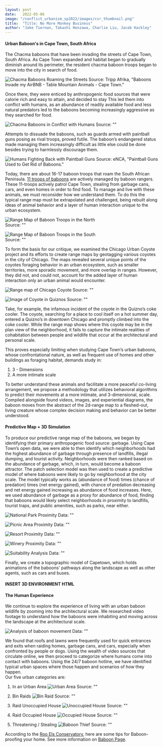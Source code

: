 ```yaml
---
layout: post
date:   2022-05-06
image: "/conflict_urbanism_sp2022/images/csr_thumbnail.png"
title:  "Title: No More Monkey Business"
author: "Jake Tiernan, Takashi Honzawa, Charlie Liu, Jacob Kackley"
---
```

####  Urban Baboon's in Cape Town, South Africa  

The Chacma baboons that have been invading the streets of Cape Town, South Africa. As Cape Town expanded and habitat began to gradually diminish around its perimeter, the resident chacma baboon troops began to move into the city in search of food.  

![Chacma Baboons Roaming the Streets](/conflict_urbanism_sp2022/images/BABOON_STREETS.gif)
Source: Tripp Afrika, "Baboons Invade my AirBNB - Table Mountain Animals - Cape Town."  

Once there, they were enticed by anthropogenic food sources that were calorie rich and easy to attain, and decided to stay This led them into conflict with humans, as an abundance of readily available food and less natural predators led to the baboons becoming increasingly aggressive as they searched for food.  

![Chacma Baboons in Conflict with Humans](/conflict_urbanism_sp2022/images/BABOON_CONFLICT.gif)
Source: ""

Attempts to dissuade the baboons, such as guards armed with paintball guns posing as rival troops, proved futile. The baboon’s endangered status made managing them increasingly difficult as little else could be done besides trying to harmlessly discourage them.  

![Humans Fighting Back with Paintball Guns](/conflict_urbanism_sp2022/images/BABOON_PAINTBALL.gif)
Source: eNCA, "Paintball Guns Used to Get Rid of Baboons." 

Today, there are about 16-17 baboon troops that roam the South African Peninsula. [11 troops of baboons](https://www.baboons.org.za/index.php/management/cape-peninsula/rangers) are actively managed by baboon rangers. These 11-troops actively patrol Cape Town, stealing from garbage cans, cars, and even homes in order to find food. To manage and live with these animals, we must reconsider how we understand them. To do this the typical range map must be extrapolated and challenged, being rebuilt along ideas of animal behavior and a layer of human interaction unique to the urban ecosystem.  

![Range Map of Baboon Troops in the North](/conflict_urbanism_sp2022/images/BABOON_RANGEMAP_NORTH.jpg)  
Source: ""

![Range Map of Baboon Troops in the South](/conflict_urbanism_sp2022/images/BABOON_RANGEMAP_SOUTH.jpg)  
Source: ""

To form the basis for our critique, we examined the Chicago Urban Coyote project and its efforts to create range maps by geotagging various coyotes in the city of Chicago. The maps revealed several unique points of the coyotes foraging behavior in an urban ecosystem, such as smaller territories, more sporadic movement, and more overlap in ranges. However, they did not, and could not, account for the added layer of human interaction only an urban animal would encounter.  

![Range map of Chicago Coyote](/conflict_urbanism_sp2022/images/BABOON_Coyote_RangeMap.jpg)
Source: ""  

![Image of Coyote in Quiznos](/conflict_urbanism_sp2022/images/BABOON_Coyote_Cooler.jpg)
Source: ""  

Take, for example, the infamous incident of the coyote in the Quizno’s coke cooler. The coyote, searching for a place to cool itself on a hot summer day, entered a Quizno’s in downtown Chicago and promptly climbed into the coke cooler. While the range map shows where this coyote may be in the plan view of the neighborhood, it fails to capture the intimate realities of cohabitation between people and wildlife that occur at the architectural and personal scale.  

This proves especially limiting when studying Cape Town’s urban baboons, whose confrontational nature, as well as frequent use of homes and other buildings as foraging habitat, demands study in:
1. 3 - Dimensions
2. A more intimate scale  

To better understand these animals and facilitate a more peaceful co-living arrangement, we propose a methodology that utilizes behavioral algorithms to predict their movements at a more intimate, and 3-dimensional, scale. Compiled alongside found videos, images, and experiential diagrams, the baboon moves from the abstract of the 2d-range map to a fleshed-out, living creature whose complex decision making and behavior can be better understood.  

####  Predictive Map + 3D Simulation

To produce our predictive range map of the baboons, we began by identifying their primary anthropogenic food source: garbage. Using Cape Town’s open data, we were able to then identify which neighborhoods had the highest abundance of garbage through presence of landfills, illegal dumping, and tourist activity. Neighborhoods were then ranked based on the abundance of garbage, which, in turn, would become a baboon attractor. The patch selection model was then used to create a predictive model of where baboons were likely to go by neighborhood at the city scale. The model typically works as (abundance of food) times (chance of predation) times (net energy gained), with chance of predation decreasing and net energy gained increasing as abundance of food increases. Here, we used abundance of garbage as a proxy for abundance of food, finding that baboons would likely select neighborhoods in proximity to landfills, tourist traps, and public amenities, such as parks, near either.  

![National Park Proximity](/conflict_urbanism_sp2022/images/BABOON_National_Park_Proximity.jpg)
Data: ""  

![Picnic Area Proximity](/conflict_urbanism_sp2022/images/BABOON_Picnic_Area_Proximity.jpg)
Data: ""  

![Resort Proximity](/conflict_urbanism_sp2022/images/BABOON_Resort_Proximity.jpg)
Data: ""  

![Winery Proximity](/conflict_urbanism_sp2022/images/BABOON_Winery_Proximity.jpg)
Data: ""  

![Suitability Analysis](/conflict_urbanism_sp2022/images/BABOON_Suitability_Analysis_Final.jpg)
Data: ""  

Finally, we create a topographic model of Capetown, which holds animations of the baboons' pathways along the landscape as well as other agents, such as cars and buses.  

#### INSERT 3D ENVIRONMENT HTML

####  The Human Experience  

We continue to explore the experience of living with an urban baboon wildlife by zooming into the architectural scale. We researched video footage to understand how the baboons were inhabiting and moving across the landscape at the architectural scale.  

![Analysis of baboon movement](/conflict_urbanism_sp2022/images/BABOON_Movement.gif)
Data: ""  

We found that roofs and lawns were frequently used for quick entrances and exits when raiding homes, garbage cans, and cars, especially when confronted by people or dogs. Using the wealth of video sources that circulate online, we then proceed to categorize where humans come into contact with baboons. Using the 24/7 baboon hotline, we have identified typical urban spaces where those happen and scenarios of how they happen.  
Our five urban categories are:
1. In an Urban Area
![Urban Area](/conflict_urbanism_sp2022/images/BABOON_HOUSERAID.gif)
Source: ""

2. Bin Raids
![Bin Raid](/conflict_urbanism_sp2022/images/BABOON_BINRAID.gif)
Source: ""

3. Raid Unoccupied House
![Unoccupied House](/conflict_urbanism_sp2022/images/BABOON_KITCHENRAID.gif)
Source: ""

4. Raid Occupied House
![Occupied House](/conflict_urbanism_sp2022/images/BABOON_MR.CLARKSON_HOUSE_1.gif)
Source: ""

5. Threatening / Stealing
![Baboon Thief](/conflict_urbanism_sp2022/images/BABOON_STEALING.gif)
Source: ""  


According to the [Roo Els Conservatory](https://rooiels.weebly.com/tips-for-building-and-plot-clearingg.html), here are some tips for Baboon-proofing your home. See more information on [Baboon Page](http://rooiels.weebly.com/baboons.html).  

